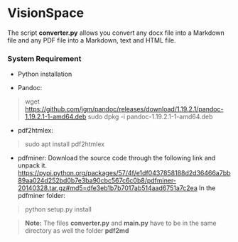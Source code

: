 VisionSpace
===================
The script **converter.py** allows you convert any docx file into a Markdown file and any PDF file into a Markdown, text and HTML file. 

### System Requirement
- Python installation

- Pandoc:
>wget https://github.com/jgm/pandoc/releases/download/1.19.2.1/pandoc-1.19.2.1-1-amd64.deb
>sudo dpkg -i pandoc-1.19.2.1-1-amd64.deb
- pdf2htmlex:
>sudo apt install pdf2htmlex 

- pdfminer:
Download the source code through the following link and unpack it. 
https://pypi.python.org/packages/57/4f/e1df0437858188d2d36466a7bb89aa024d252bd0b7e3ba90cbc567c6c0b8/pdfminer-20140328.tar.gz#md5=dfe3eb1b7b7017ab514aad6751a7c2ea
In the pdfminer folder: 
> python setup.py install

> **Note:** The files **converter.py** and **main.py** have to be in the same directory as well the folder **pdf2md** 



